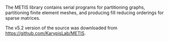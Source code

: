 
The METIS library contains serial programs for partitioning graphs, partitioning finite element meshes, and 
producing fill reducing orderings for sparse matrices.

The v5.2 version of the source was downloaded from https://github.com/KarypisLab/METIS. 

